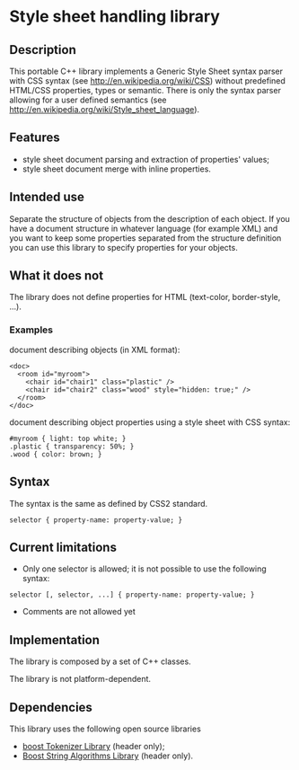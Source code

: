 # Style sheet handling library #

## Description ##
This portable C++ library implements a Generic Style Sheet syntax parser with CSS syntax (see http://en.wikipedia.org/wiki/CSS) without predefined HTML/CSS properties, types or semantic.
There is only the syntax parser allowing for a user defined semantics (see http://en.wikipedia.org/wiki/Style_sheet_language).

## Features ##
  * style sheet document parsing and extraction of properties' values;
  * style sheet document merge with inline properties.

## Intended use ##
Separate the structure of objects from the description of each object.
If you have a document structure in whatever language (for example XML) and you want to keep some properties separated from the structure definition you can use this library to specify properties for your objects.

## What it does not ##
The library does not define properties for HTML (text-color, border-style, ...).

### Examples ###
document describing objects (in XML format):
```
<doc>
  <room id="myroom">
    <chair id="chair1" class="plastic" />
    <chair id="chair2" class="wood" style="hidden: true;" />
  </room>
</doc>
```
document describing object properties using a style sheet with CSS syntax:
```
#myroom { light: top white; }
.plastic { transparency: 50%; }
.wood { color: brown; }
```

## Syntax ##
The syntax is the same as defined by CSS2 standard.
```
selector { property-name: property-value; }
```

## Current limitations ##
  * Only one selector is allowed; it is not possible to use the following syntax:
```
selector [, selector, ...] { property-name: property-value; }
```
  * Comments are not allowed yet

## Implementation ##
The library is composed by a set of C++ classes.

The library is not platform-dependent.

## Dependencies ##
This library uses the following open source libraries
  * [boost Tokenizer Library](http://www.boost.org/doc/libs/1_42_0/libs/tokenizer/index.html) (header only);
  * [Boost String Algorithms Library](http://www.boost.org/doc/libs/1_42_0/doc/html/string_algo.html) (header only).